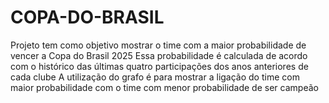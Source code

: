 # COPA-DO-BRASIL
Projeto tem como objetivo mostrar o time com a maior probabilidade de vencer a Copa do Brasil 2025
Essa probabilidade é calculada de acordo com o histórico das últimas quatro participações dos anos anteriores de cada clube
A utilização do grafo é para mostrar a ligação do time com maior probabilidade com o time com menor probabilidade de ser campeão
